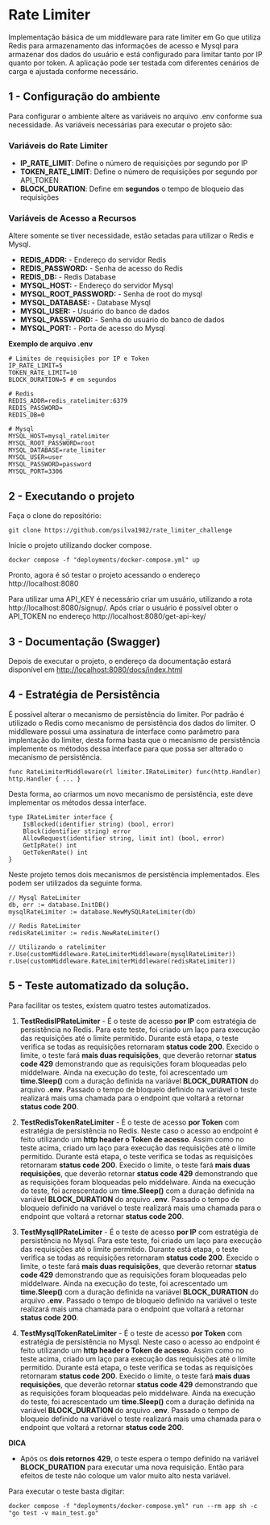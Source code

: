 # Rate Limiter
Implementação básica de um middleware para rate limiter em Go que utiliza Redis para armazenamento das informações de acesso e Mysql para armazenar dos dados do usuário e está configurado para limitar tanto por IP quanto por token. A aplicação pode ser testada com diferentes cenários de carga e ajustada conforme necessário.

## 1 - Configuração do ambiente
Para configurar o ambiente altere as variáveis no arquivo .env conforme sua necessidade. As variáveis necessárias para executar o projeto são:

### Variáveis do Rate Limiter ###
 - **IP_RATE_LIMIT**: Define o número de requisições por segundo por IP
 - **TOKEN_RATE_LIMIT**: Define o número de requisições por segundo por API_TOKEN
 - **BLOCK_DURATION**: Define em **segundos** o tempo de bloqueio das requisições 

### Variáveis de Acesso a Recursos ###

Altere somente se tiver necessidade, estão setadas para utilizar o Redis e Mysql.

- **REDIS_ADDR:** - Endereço do servidor Redis
- **REDIS_PASSWORD:** - Senha de acesso do Redis
- **REDIS_DB:** - Redis Database
- **MYSQL_HOST:** - Endereço do servidor Mysql
- **MYSQL_ROOT_PASSWORD:** - Senha de root do mysql
- **MYSQL_DATABASE:** - Database Mysql
- **MYSQL_USER:** - Usuário do banco de dados
- **MYSQL_PASSWORD:** - Senha do usuário do banco de dados
- **MYSQL_PORT:** - Porta de acesso do Mysql

**Exemplo de arquivo .env**

```
# Limites de requisições por IP e Token
IP_RATE_LIMIT=5
TOKEN_RATE_LIMIT=10
BLOCK_DURATION=5 # em segundos

# Redis
REDIS_ADDR=redis_ratelimiter:6379
REDIS_PASSWORD=
REDIS_DB=0

# Mysql
MYSQL_HOST=mysql_ratelimiter
MYSQL_ROOT_PASSWORD=root
MYSQL_DATABASE=rate_limiter
MYSQL_USER=user
MYSQL_PASSWORD=password
MYSQL_PORT=3306
```

## 2 - Executando o projeto 

Faça o clone do repositório: 

```
git clone https://github.com/psilva1982/rate_limiter_challenge
```

Inicie o projeto utilizando docker compose.

```
docker compose -f "deployments/docker-compose.yml" up
```

Pronto, agora é só testar o projeto acessando o endereço http://localhost:8080 

Para utilizar uma API_KEY é necessário criar um usuário, utilizando a rota http://localhost:8080/signup/. Após criar o usuário é possível obter o API_TOKEN no endereço http://localhost:8080/get-api-key/

## 3 - Documentação (Swagger)

Depois de executar o projeto, o endereço da documentação estará disponível em [http://localhost:8080/docs/index.html](http://localhost:8080/docs/index.html)

## 4 - Estratégia de Persistência

É possível alterar o mecanismo de persistência do limiter. Por padrão é utilizado o Redis como mecanismo de persistência dos dados do limiter. O middleware possui uma assinatura de interface como parâmetro para implentação do limiter, desta forma basta que o mecanismo de persistência implemente os métodos dessa interface para que possa ser alterado o mecanismo de persistência. 

```
func RateLimiterMiddleware(rl limiter.IRateLimiter) func(http.Handler) http.Handler { ... }
```

Desta forma, ao criarmos um novo mecanismo de persistência, este deve implementar os métodos dessa interface. 

```
type IRateLimiter interface {
	IsBlocked(identifier string) (bool, error)
	Block(identifier string) error
	AllowRequest(identifier string, limit int) (bool, error)
	GetIpRate() int
	GetTokenRate() int
}
```

Neste projeto temos dois mecanismos de persistência implementados. Eles podem ser utilizados da seguinte forma. 

```
// Mysql RateLimiter
db, err := database.InitDB()
mysqlRateLimiter := database.NewMySQLRateLimiter(db)

// Redis RateLimiter
redisRateLimiter := redis.NewRateLimiter()

// Utilizando o ratelimiter
r.Use(customMiddleware.RateLimiterMiddleware(mysqlRateLimiter))
r.Use(customMiddleware.RateLimiterMiddleware(redisRateLimiter))
```

## 5 - Teste automatizado da solução. 

Para facilitar os testes, existem quatro testes automatizados. 

1) **TestRedisIPRateLimiter** - É o teste de acesso **por IP** com estratégia de persistência no Redis. Para este teste, foi criado um laço para execução das requisições até o limite permitido. Durante está etapa, o teste verifica se todas as requisições retornaram **status code 200**. Execido o limite, o teste fará **mais duas requisições**, que deverão retornar **status code 429** demonstrando que as requisições foram bloqueadas pelo middelware. Ainda na execução do teste, foi acrescentado um **time.Sleep()** com a duração definida na variável **BLOCK_DURATION** do arquivo **.env**. Passado o tempo de bloqueio definido na variável o teste realizará mais uma chamada para o endpoint que voltará a retornar **status code 200**. 

2) **TestRedisTokenRateLimiter** - É o teste de acesso **por Token** com estratégia de persistência no Redis. Neste caso o acesso ao endpoint é feito utilizando um **http header o Token de acesso**. Assim como no teste acima, criado um laço para execução das requisições até o limite permitido. Durante está etapa, o teste verifica se todas as requisições retornaram **status code 200**. Execido o limite, o teste fará **mais duas requisições**, que deverão retornar **status code 429** demonstrando que as requisições foram bloqueadas pelo middelware. Ainda na execução do teste, foi acrescentado um **time.Sleep()** com a duração definida na variável **BLOCK_DURATION** do arquivo **.env**. Passado o tempo de bloqueio definido na variável o teste realizará mais uma chamada para o endpoint que voltará a retornar **status code 200**. 

3) **TestMysqlIPRateLimiter** - É o teste de acesso **por IP** com estratégia de persistência no Mysql. Para este teste, foi criado um laço para execução das requisições até o limite permitido. Durante está etapa, o teste verifica se todas as requisições retornaram **status code 200**. Execido o limite, o teste fará **mais duas requisições**, que deverão retornar **status code 429** demonstrando que as requisições foram bloqueadas pelo middelware. Ainda na execução do teste, foi acrescentado um **time.Sleep()** com a duração definida na variável **BLOCK_DURATION** do arquivo **.env**. Passado o tempo de bloqueio definido na variável o teste realizará mais uma chamada para o endpoint que voltará a retornar **status code 200**. 

4) **TestMysqlTokenRateLimiter** - É o teste de acesso **por Token** com estratégia de persistência no Mysql. Neste caso o acesso ao endpoint é feito utilizando um **http header o Token de acesso**. Assim como no teste acima, criado um laço para execução das requisições até o limite permitido. Durante está etapa, o teste verifica se todas as requisições retornaram **status code 200**. Execido o limite, o teste fará **mais duas requisições**, que deverão retornar **status code 429** demonstrando que as requisições foram bloqueadas pelo middelware. Ainda na execução do teste, foi acrescentado um **time.Sleep()** com a duração definida na variável **BLOCK_DURATION** do arquivo **.env**. Passado o tempo de bloqueio definido na variável o teste realizará mais uma chamada para o endpoint que voltará a retornar **status code 200**. 

**DICA** 
- Após os **dois retornos 429**, o teste espera o tempo definido na variável **BLOCK_DURATION** para executar uma nova requisição. Então para efeitos de teste não coloque um valor muito alto nesta variável. 

Para executar o teste basta digitar:
```
docker compose -f "deployments/docker-compose.yml" run --rm app sh -c "go test -v main_test.go"
```